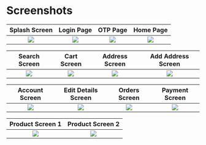 # Screenshots

Splash Screen              |  Login Page               | OTP Page               |  Home Page
:-------------------------:|:-------------------------:|:-------------------------:|:-------------------------:
![](https://raw.githubusercontent.com/ashishrawat2911/flutter_commerce/master/screenshot/splash_screen.png)|![](https://raw.githubusercontent.com/ashishrawat2911/flutter_commerce/master/screenshot/login_screen.png)|![](https://raw.githubusercontent.com/ashishrawat2911/flutter_commerce/master/screenshot/otp_screen.png)|![](https://raw.githubusercontent.com/ashishrawat2911/flutter_commerce/master/screenshot/home_page.png)|

Search Screen        |  Cart Screen       |   Address Screen               |  Add Address Screen
:-------------------------:|:-------------------------:|:-------------------------:|:-------------------------:
![](https://raw.githubusercontent.com/ashishrawat2911/flutter_commerce/master/screenshot/search_screen.png)|![](https://raw.githubusercontent.com/ashishrawat2911/flutter_commerce/master/screenshot/cart_screen.png)|![](https://raw.githubusercontent.com/ashishrawat2911/flutter_commerce/master/screenshot/address_screen.png)|![](https://raw.githubusercontent.com/ashishrawat2911/flutter_commerce/master/screenshot/add_address_sceen.png)|

Account Screen                  | Edit Details Screen       |   Orders Screen      |     Payment Screen
:-------------------------:|:-------------------------:|:-------------------------:|:-------------------------:
![](https://raw.githubusercontent.com/ashishrawat2911/flutter_commerce/master/screenshot/account_screen.png)|![](https://raw.githubusercontent.com/ashishrawat2911/flutter_commerce/master/screenshot/edit_details_screen.png)|![](https://raw.githubusercontent.com/ashishrawat2911/flutter_commerce/master/screenshot/orders_screen.png)|![](https://raw.githubusercontent.com/ashishrawat2911/flutter_commerce/master/screenshot/payment_screen.png)|

Product Screen 1         |  Product Screen 2              
:-------------------------:|:-------------------------:
![](https://raw.githubusercontent.com/ashishrawat2911/flutter_commerce/master/screenshot/product_page1.png)|![](https://raw.githubusercontent.com/ashishrawat2911/flutter_commerce/master/screenshot/product_page2.png)

